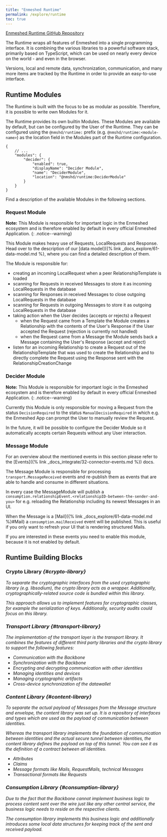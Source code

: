 ```yaml
---
title: "Enmeshed Runtime"
permalink: /explore/runtime
toc: true
---
```


[Enmeshed Runtime GitHub Repository](https://github.com/nmshd/cns-runtime)

The Runtime wraps all features of Enmeshed into a single programming interface. It is combining the various libraries to a powerful software stack, primarily based on TypeScript, which can be used on nearly every device on the world - and even in the browser.

Versions, local and remote data, synchronization, communication, and many more items are tracked by the Runtime in order to provide an easy-to-use interface.

## Runtime Modules

The Runtime is built with the focus to be as modular as possible. Therefore, it is possible to write own Modules for it.

The Runtime provides its own builtin Modules. These Modules are available by default, but can be configured by the User of the Runtime. They can be configured using the `@nmshd/runtime:` prefix (e.g. `@nmshd/runtime:<module-name>`) as the location field in the Modules part of the Runtime configuration.

```jsonc
{
    // ...
    "modules": {
        "decider": {
            "enabled": true,
            "displayName": "Decider Module",
            "name": "DeciderModule",
            "location": "@nmshd/runtime:DeciderModule"
        }
    }
}
```

Find a description of the available Modules in the following sections.

### Request Module

**Note:** This Module is responsible for important logic in the Enmeshed ecosystem and is therefore enabled by default in every official Enmeshed Application.
{: .notice--warning}

This Module makes heavy use of Requests, LocalRequests and Response. Head over to the description of our [data model]({% link _docs_explore/61-data-model.md %}, where you can find a detailed description of them.

The Module is responsible for:

-   creating an incoming LocalRequest when a peer RelationshipTemplate is loaded
-   scanning for Requests in received Messages to store it as incoming LocalRequests in the database
-   scanning for Responses in received Messages to close outgoing LocalRequests in the database
-   scanning for Requests in outgoing Messages to store it as outgoing LocalRequests in the database
-   taking action when the User decides (accepts or rejects) a Request
    -   when the Request came from a Template the Module creates a Relationship with the contents of the User's Response if the User accepted the Request (rejection is currently not handled)
    -   when the Request came from a Message the Module sends back a Message containing the User's Response (accept and reject)
-   listen for an incoming Relationship to create a Request out of the RelationshipTemplate that was used to create the Relationship and to directly complete the Request using the Response sent with the RelationshipCreationChange

### Decider Module

**Note:** This Module is responsible for important logic in the Enmeshed ecosystem and is therefore enabled by default in every official Enmeshed Application.
{: .notice--warning}

Currently this Module is only responsible for moving a Request from the status `DecisionRequired` to the status `ManualDecisionRequired` in which e.g. the Enmeshed App can prompt the User to manually review the Request.

In the future, it will be possible to configure the Decider Module so it automatically accepts certain Requests without any User interaction.

### Message Module

For an overview about the mentioned events in this section please refer to the [Events]({% link _docs_integrate/32-connector-events.md %}) docs.

The Message Module is responsible for processing `transport.MessageReceived` events and re-publish them as events that are able to handle and consume in different situations.

In every case the MessageModule will publish a `consumption.relationshipEvent.<relationshipID-between-the-sender-and-you>` for e.g. reloading the Relationship including its newest Messages in an UI.

When the Message is a [Mail]({% link _docs_explore/61-data-model.md %}#Mail) a `consumption.mailReceived` event will be published. This is useful if you only want to refresh your UI that is rendering structured Mails.

If you are interested in these events you need to enable this module, because it is not enabled by default.

## Runtime Building Blocks

### Crypto Library <a href="https://github.com/nmshd/cns-crypto"><i class="fab fa-fw fa-github"/></a> {#crypto-library}

To separate the cryptographic interfaces from the used cryptographic library (e.g. libsodium), the crypto library acts as a wrapper. Additionally, cryptographically-related source code is bundled within this library.

This approach allows us to implement features for cryptographic classes, for example the serialization of keys. Additionally, security audits could focus on this library.

### Transport Library <a href="https://github.com/nmshd/cns-transport"><i class="fab fa-fw fa-github"/></a> {#transport-library}

The implementation of the transport layer is the transport library. It combines the features of different third party libraries and the crypto library to support the following features:

-   Communication with the Backbone
-   Synchronization with the Backbone
-   Encrypting and decrypting communication with other identities
-   Managing identities and devices
-   Managing cryptographic artifacts
-   Cross-device synchronization of the datawallet

### Content Library <a href="https://github.com/nmshd/cns-content"><i class="fab fa-fw fa-github"/></a> {#content-library}

To separate the actual payload of Messages from the Message structure and envelope, the content library was set up. It is a repository of interfaces and types which are used as the payload of communication between identities.

Whereas the transport library implements the foundation of communication between identities and the actual secure tunnel between identities, the content library defines the payload on top of this tunnel. You can see it as the definition of a contract between all identities.

-   Attributes
-   Claims
-   Message formats like Mails, RequestMails, technical Messages
-   Transactional formats like Requests

### Consumption Library <a href="https://github.com/nmshd/cns-consumption"><i class="fab fa-fw fa-github"/></a> {#consumption-library}

Due to the fact that the Backbone cannot implement business logic to process content sent over the wire just like any other central service, the business logic needs to reside on the respective clients.

The consumption library implements this business logic and additionally introduces some local data structures for keeping track of the sent and received payload.
